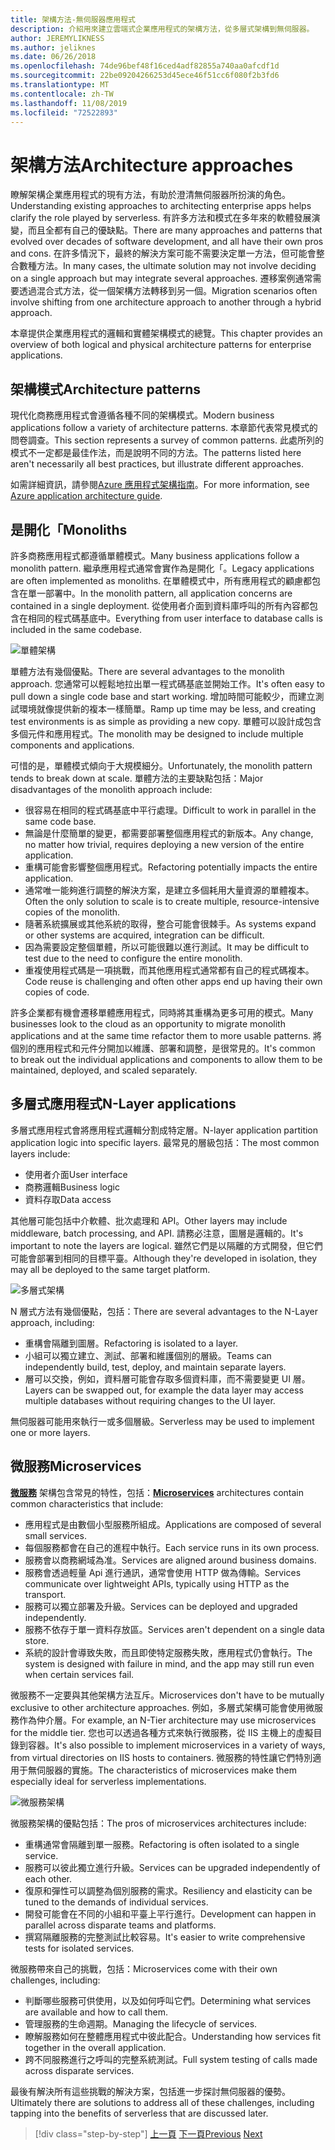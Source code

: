 ```yaml
---
title: 架構方法-無伺服器應用程式
description: 介紹用來建立雲端式企業應用程式的架構方法，從多層式架構到無伺服器。
author: JEREMYLIKNESS
ms.author: jeliknes
ms.date: 06/26/2018
ms.openlocfilehash: 74de96bef48f16ced4adf82855a740aa0afcdf1d
ms.sourcegitcommit: 22be09204266253d45ece46f51cc6f080f2b3fd6
ms.translationtype: MT
ms.contentlocale: zh-TW
ms.lasthandoff: 11/08/2019
ms.locfileid: "72522893"
---
```

# <a name="architecture-approaches"></a><span data-ttu-id="c73b3-103">架構方法</span><span class="sxs-lookup"><span data-stu-id="c73b3-103">Architecture approaches</span></span>

<span data-ttu-id="c73b3-104">瞭解架構企業應用程式的現有方法，有助於澄清無伺服器所扮演的角色。</span><span class="sxs-lookup"><span data-stu-id="c73b3-104">Understanding existing approaches to architecting enterprise apps helps clarify the role played by serverless.</span></span> <span data-ttu-id="c73b3-105">有許多方法和模式在多年來的軟體發展演變，而且全都有自己的優缺點。</span><span class="sxs-lookup"><span data-stu-id="c73b3-105">There are many approaches and patterns that evolved over decades of software development, and all have their own pros and cons.</span></span> <span data-ttu-id="c73b3-106">在許多情況下，最終的解決方案可能不需要決定單一方法，但可能會整合數種方法。</span><span class="sxs-lookup"><span data-stu-id="c73b3-106">In many cases, the ultimate solution may not involve deciding on a single approach but may integrate several approaches.</span></span> <span data-ttu-id="c73b3-107">遷移案例通常需要透過混合式方法，從一個架構方法轉移到另一個。</span><span class="sxs-lookup"><span data-stu-id="c73b3-107">Migration scenarios often involve shifting from one architecture approach to another through a hybrid approach.</span></span>

<span data-ttu-id="c73b3-108">本章提供企業應用程式的邏輯和實體架構模式的總覽。</span><span class="sxs-lookup"><span data-stu-id="c73b3-108">This chapter provides an overview of both logical and physical architecture patterns for enterprise applications.</span></span>

## <a name="architecture-patterns"></a><span data-ttu-id="c73b3-109">架構模式</span><span class="sxs-lookup"><span data-stu-id="c73b3-109">Architecture patterns</span></span>

<span data-ttu-id="c73b3-110">現代化商務應用程式會遵循各種不同的架構模式。</span><span class="sxs-lookup"><span data-stu-id="c73b3-110">Modern business applications follow a variety of architecture patterns.</span></span> <span data-ttu-id="c73b3-111">本章節代表常見模式的問卷調查。</span><span class="sxs-lookup"><span data-stu-id="c73b3-111">This section represents a survey of common patterns.</span></span> <span data-ttu-id="c73b3-112">此處所列的模式不一定都是最佳作法，而是說明不同的方法。</span><span class="sxs-lookup"><span data-stu-id="c73b3-112">The patterns listed here aren't necessarily all best practices, but illustrate different approaches.</span></span>

<span data-ttu-id="c73b3-113">如需詳細資訊，請參閱[Azure 應用程式架構指南](https://docs.microsoft.com/azure/architecture/guide/)。</span><span class="sxs-lookup"><span data-stu-id="c73b3-113">For more information, see [Azure application architecture guide](https://docs.microsoft.com/azure/architecture/guide/).</span></span>

## <a name="monoliths"></a><span data-ttu-id="c73b3-114">是開化「</span><span class="sxs-lookup"><span data-stu-id="c73b3-114">Monoliths</span></span>

<span data-ttu-id="c73b3-115">許多商務應用程式都遵循單體模式。</span><span class="sxs-lookup"><span data-stu-id="c73b3-115">Many business applications follow a monolith pattern.</span></span> <span data-ttu-id="c73b3-116">繼承應用程式通常會實作為是開化「。</span><span class="sxs-lookup"><span data-stu-id="c73b3-116">Legacy applications are often implemented as monoliths.</span></span> <span data-ttu-id="c73b3-117">在單體模式中，所有應用程式的顧慮都包含在單一部署中。</span><span class="sxs-lookup"><span data-stu-id="c73b3-117">In the monolith pattern, all application concerns are contained in a single deployment.</span></span> <span data-ttu-id="c73b3-118">從使用者介面到資料庫呼叫的所有內容都包含在相同的程式碼基底中。</span><span class="sxs-lookup"><span data-stu-id="c73b3-118">Everything from user interface to database calls is included in the same codebase.</span></span>

![單體架構](./media/monolith-architecture.png)

<span data-ttu-id="c73b3-120">單體方法有幾個優點。</span><span class="sxs-lookup"><span data-stu-id="c73b3-120">There are several advantages to the monolith approach.</span></span> <span data-ttu-id="c73b3-121">您通常可以輕鬆地拉出單一程式碼基底並開始工作。</span><span class="sxs-lookup"><span data-stu-id="c73b3-121">It's often easy to pull down a single code base and start working.</span></span> <span data-ttu-id="c73b3-122">增加時間可能較少，而建立測試環境就像提供新的複本一樣簡單。</span><span class="sxs-lookup"><span data-stu-id="c73b3-122">Ramp up time may be less, and creating test environments is as simple as providing a new copy.</span></span> <span data-ttu-id="c73b3-123">單體可以設計成包含多個元件和應用程式。</span><span class="sxs-lookup"><span data-stu-id="c73b3-123">The monolith may be designed to include multiple components and applications.</span></span>

<span data-ttu-id="c73b3-124">可惜的是，單體模式傾向于大規模細分。</span><span class="sxs-lookup"><span data-stu-id="c73b3-124">Unfortunately, the monolith pattern tends to break down at scale.</span></span> <span data-ttu-id="c73b3-125">單體方法的主要缺點包括：</span><span class="sxs-lookup"><span data-stu-id="c73b3-125">Major disadvantages of the monolith approach include:</span></span>

- <span data-ttu-id="c73b3-126">很容易在相同的程式碼基底中平行處理。</span><span class="sxs-lookup"><span data-stu-id="c73b3-126">Difficult to work in parallel in the same code base.</span></span>
- <span data-ttu-id="c73b3-127">無論是什麼簡單的變更，都需要部署整個應用程式的新版本。</span><span class="sxs-lookup"><span data-stu-id="c73b3-127">Any change, no matter how trivial, requires deploying a new version of the entire application.</span></span>
- <span data-ttu-id="c73b3-128">重構可能會影響整個應用程式。</span><span class="sxs-lookup"><span data-stu-id="c73b3-128">Refactoring potentially impacts the entire application.</span></span>
- <span data-ttu-id="c73b3-129">通常唯一能夠進行調整的解決方案，是建立多個耗用大量資源的單體複本。</span><span class="sxs-lookup"><span data-stu-id="c73b3-129">Often the only solution to scale is to create multiple, resource-intensive copies of the monolith.</span></span>
- <span data-ttu-id="c73b3-130">隨著系統擴展或其他系統的取得，整合可能會很棘手。</span><span class="sxs-lookup"><span data-stu-id="c73b3-130">As systems expand or other systems are acquired, integration can be difficult.</span></span>
- <span data-ttu-id="c73b3-131">因為需要設定整個單體，所以可能很難以進行測試。</span><span class="sxs-lookup"><span data-stu-id="c73b3-131">It may be difficult to test due to the need to configure the entire monolith.</span></span>
- <span data-ttu-id="c73b3-132">重複使用程式碼是一項挑戰，而其他應用程式通常都有自己的程式碼複本。</span><span class="sxs-lookup"><span data-stu-id="c73b3-132">Code reuse is challenging and often other apps end up having their own copies of code.</span></span>

<span data-ttu-id="c73b3-133">許多企業都有機會遷移單體應用程式，同時將其重構為更多可用的模式。</span><span class="sxs-lookup"><span data-stu-id="c73b3-133">Many businesses look to the cloud as an opportunity to migrate monolith applications and at the same time refactor them to more usable patterns.</span></span> <span data-ttu-id="c73b3-134">將個別的應用程式和元件分開加以維護、部署和調整，是很常見的。</span><span class="sxs-lookup"><span data-stu-id="c73b3-134">It's common to break out the individual applications and components to allow them to be maintained, deployed, and scaled separately.</span></span>

## <a name="n-layer-applications"></a><span data-ttu-id="c73b3-135">多層式應用程式</span><span class="sxs-lookup"><span data-stu-id="c73b3-135">N-Layer applications</span></span>

<span data-ttu-id="c73b3-136">多層式應用程式會將應用程式邏輯分割成特定層。</span><span class="sxs-lookup"><span data-stu-id="c73b3-136">N-layer application partition application logic into specific layers.</span></span> <span data-ttu-id="c73b3-137">最常見的層級包括：</span><span class="sxs-lookup"><span data-stu-id="c73b3-137">The most common layers include:</span></span>

- <span data-ttu-id="c73b3-138">使用者介面</span><span class="sxs-lookup"><span data-stu-id="c73b3-138">User interface</span></span>
- <span data-ttu-id="c73b3-139">商務邏輯</span><span class="sxs-lookup"><span data-stu-id="c73b3-139">Business logic</span></span>
- <span data-ttu-id="c73b3-140">資料存取</span><span class="sxs-lookup"><span data-stu-id="c73b3-140">Data access</span></span>

<span data-ttu-id="c73b3-141">其他層可能包括中介軟體、批次處理和 API。</span><span class="sxs-lookup"><span data-stu-id="c73b3-141">Other layers may include middleware, batch processing, and API.</span></span> <span data-ttu-id="c73b3-142">請務必注意，圖層是邏輯的。</span><span class="sxs-lookup"><span data-stu-id="c73b3-142">It's important to note the layers are logical.</span></span> <span data-ttu-id="c73b3-143">雖然它們是以隔離的方式開發，但它們可能會部署到相同的目標平臺。</span><span class="sxs-lookup"><span data-stu-id="c73b3-143">Although they're developed in isolation, they may all be deployed to the same target platform.</span></span>

![多層式架構](./media/n-layer-architecture.png)

<span data-ttu-id="c73b3-145">N 層式方法有幾個優點，包括：</span><span class="sxs-lookup"><span data-stu-id="c73b3-145">There are several advantages to the N-Layer approach, including:</span></span>

- <span data-ttu-id="c73b3-146">重構會隔離到圖層。</span><span class="sxs-lookup"><span data-stu-id="c73b3-146">Refactoring is isolated to a layer.</span></span>
- <span data-ttu-id="c73b3-147">小組可以獨立建立、測試、部署和維護個別的層級。</span><span class="sxs-lookup"><span data-stu-id="c73b3-147">Teams can independently build, test, deploy, and maintain separate layers.</span></span>
- <span data-ttu-id="c73b3-148">層可以交換，例如，資料層可能會存取多個資料庫，而不需要變更 UI 層。</span><span class="sxs-lookup"><span data-stu-id="c73b3-148">Layers can be swapped out, for example the data layer may access multiple databases without requiring changes to the UI layer.</span></span>

<span data-ttu-id="c73b3-149">無伺服器可能用來執行一或多個層級。</span><span class="sxs-lookup"><span data-stu-id="c73b3-149">Serverless may be used to implement one or more layers.</span></span>

## <a name="microservices"></a><span data-ttu-id="c73b3-150">微服務</span><span class="sxs-lookup"><span data-stu-id="c73b3-150">Microservices</span></span>

<span data-ttu-id="c73b3-151">**[微服務](https://docs.microsoft.com/azure/architecture/guide/architecture-styles/microservices)** 架構包含常見的特性，包括：</span><span class="sxs-lookup"><span data-stu-id="c73b3-151">**[Microservices](https://docs.microsoft.com/azure/architecture/guide/architecture-styles/microservices)** architectures contain common characteristics that include:</span></span>

- <span data-ttu-id="c73b3-152">應用程式是由數個小型服務所組成。</span><span class="sxs-lookup"><span data-stu-id="c73b3-152">Applications are composed of several small services.</span></span>
- <span data-ttu-id="c73b3-153">每個服務都會在自己的進程中執行。</span><span class="sxs-lookup"><span data-stu-id="c73b3-153">Each service runs in its own process.</span></span>
- <span data-ttu-id="c73b3-154">服務會以商務網域為准。</span><span class="sxs-lookup"><span data-stu-id="c73b3-154">Services are aligned around business domains.</span></span>
- <span data-ttu-id="c73b3-155">服務會透過輕量 Api 進行通訊，通常會使用 HTTP 做為傳輸。</span><span class="sxs-lookup"><span data-stu-id="c73b3-155">Services communicate over lightweight APIs, typically using HTTP as the transport.</span></span>
- <span data-ttu-id="c73b3-156">服務可以獨立部署及升級。</span><span class="sxs-lookup"><span data-stu-id="c73b3-156">Services can be deployed and upgraded independently.</span></span>
- <span data-ttu-id="c73b3-157">服務不依存于單一資料存放區。</span><span class="sxs-lookup"><span data-stu-id="c73b3-157">Services aren't dependent on a single data store.</span></span>
- <span data-ttu-id="c73b3-158">系統的設計會導致失敗，而且即使特定服務失敗，應用程式仍會執行。</span><span class="sxs-lookup"><span data-stu-id="c73b3-158">The system is designed with failure in mind, and the app may still run even when certain services fail.</span></span>

<span data-ttu-id="c73b3-159">微服務不一定要與其他架構方法互斥。</span><span class="sxs-lookup"><span data-stu-id="c73b3-159">Microservices don't have to be mutually exclusive to other architecture approaches.</span></span> <span data-ttu-id="c73b3-160">例如，多層式架構可能會使用微服務作為仲介層。</span><span class="sxs-lookup"><span data-stu-id="c73b3-160">For example, an N-Tier architecture may use microservices for the middle tier.</span></span> <span data-ttu-id="c73b3-161">您也可以透過各種方式來執行微服務，從 IIS 主機上的虛擬目錄到容器。</span><span class="sxs-lookup"><span data-stu-id="c73b3-161">It's also possible to implement microservices in a variety of ways, from virtual directories on IIS hosts to containers.</span></span> <span data-ttu-id="c73b3-162">微服務的特性讓它們特別適用于無伺服器的實施。</span><span class="sxs-lookup"><span data-stu-id="c73b3-162">The characteristics of microservices make them especially ideal for serverless implementations.</span></span>

![微服務架構](./media/microservices-architecture.png)

<span data-ttu-id="c73b3-164">微服務架構的優點包括：</span><span class="sxs-lookup"><span data-stu-id="c73b3-164">The pros of microservices architectures include:</span></span>

- <span data-ttu-id="c73b3-165">重構通常會隔離到單一服務。</span><span class="sxs-lookup"><span data-stu-id="c73b3-165">Refactoring is often isolated to a single service.</span></span>
- <span data-ttu-id="c73b3-166">服務可以彼此獨立進行升級。</span><span class="sxs-lookup"><span data-stu-id="c73b3-166">Services can be upgraded independently of each other.</span></span>
- <span data-ttu-id="c73b3-167">復原和彈性可以調整為個別服務的需求。</span><span class="sxs-lookup"><span data-stu-id="c73b3-167">Resiliency and elasticity can be tuned to the demands of individual services.</span></span>
- <span data-ttu-id="c73b3-168">開發可能會在不同的小組和平臺上平行進行。</span><span class="sxs-lookup"><span data-stu-id="c73b3-168">Development can happen in parallel across disparate teams and platforms.</span></span>
- <span data-ttu-id="c73b3-169">撰寫隔離服務的完整測試比較容易。</span><span class="sxs-lookup"><span data-stu-id="c73b3-169">It's easier to write comprehensive tests for isolated services.</span></span>

<span data-ttu-id="c73b3-170">微服務帶來自己的挑戰，包括：</span><span class="sxs-lookup"><span data-stu-id="c73b3-170">Microservices come with their own challenges, including:</span></span>

- <span data-ttu-id="c73b3-171">判斷哪些服務可供使用，以及如何呼叫它們。</span><span class="sxs-lookup"><span data-stu-id="c73b3-171">Determining what services are available and how to call them.</span></span>
- <span data-ttu-id="c73b3-172">管理服務的生命週期。</span><span class="sxs-lookup"><span data-stu-id="c73b3-172">Managing the lifecycle of services.</span></span>
- <span data-ttu-id="c73b3-173">瞭解服務如何在整體應用程式中彼此配合。</span><span class="sxs-lookup"><span data-stu-id="c73b3-173">Understanding how services fit together in the overall application.</span></span>
- <span data-ttu-id="c73b3-174">跨不同服務進行之呼叫的完整系統測試。</span><span class="sxs-lookup"><span data-stu-id="c73b3-174">Full system testing of calls made across disparate services.</span></span>

<span data-ttu-id="c73b3-175">最後有解決所有這些挑戰的解決方案，包括進一步探討無伺服器的優勢。</span><span class="sxs-lookup"><span data-stu-id="c73b3-175">Ultimately there are solutions to address all of these challenges, including tapping into the benefits of serverless that are discussed later.</span></span>

>[!div class="step-by-step"]
><span data-ttu-id="c73b3-176">[上一頁](index.md)
>[下一頁](architecture-deployment-approaches.md)</span><span class="sxs-lookup"><span data-stu-id="c73b3-176">[Previous](index.md)
[Next](architecture-deployment-approaches.md)</span></span>
